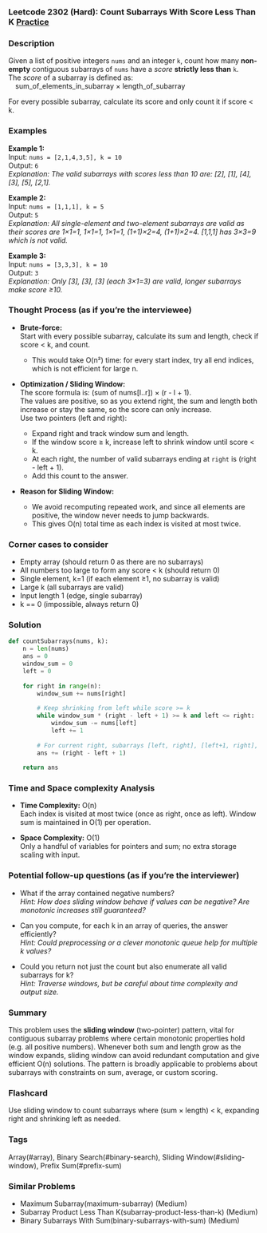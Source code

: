 ### Leetcode 2302 (Hard): Count Subarrays With Score Less Than K [Practice](https://leetcode.com/problems/count-subarrays-with-score-less-than-k)

### Description  
Given a list of positive integers `nums` and an integer `k`, count how many **non-empty** contiguous subarrays of `nums` have a *score* **strictly less than** `k`.  
The *score* of a subarray is defined as:  
 sum_of_elements_in_subarray × length_of_subarray  
  
For every possible subarray, calculate its score and only count it if score < k.

### Examples  

**Example 1:**  
Input: `nums = [2,1,4,3,5], k = 10`  
Output: `6`  
*Explanation: The valid subarrays with scores less than 10 are: [2], [1], [4], [3], [5], [2,1].*

**Example 2:**  
Input: `nums = [1,1,1], k = 5`  
Output: `5`  
*Explanation: All single-element and two-element subarrays are valid as their scores are 1×1=1, 1×1=1, 1×1=1,  (1+1)×2=4, (1+1)×2=4. [1,1,1] has 3×3=9 which is not valid.*

**Example 3:**  
Input: `nums = [3,3,3], k = 10`  
Output: `3`  
*Explanation: Only [3], [3], [3] (each 3×1=3) are valid, longer subarrays make score ≥10.*

### Thought Process (as if you’re the interviewee)  

- **Brute-force:**  
  Start with every possible subarray, calculate its sum and length, check if score < k, and count.  
  - This would take O(n²) time: for every start index, try all end indices, which is not efficient for large n.

- **Optimization / Sliding Window:**  
  The score formula is: (sum of nums[l..r]) × (r - l + 1).  
  The values are positive, so as you extend right, the sum and length both increase or stay the same, so the score can only increase.  
  Use two pointers (left and right):  
  - Expand right and track window sum and length.
  - If the window score ≥ k, increase left to shrink window until score < k.
  - At each right, the number of valid subarrays ending at `right` is (right - left + 1).
  - Add this count to the answer.
  
- **Reason for Sliding Window:**  
  - We avoid recomputing repeated work, and since all elements are positive, the window never needs to jump backwards.
  - This gives O(n) total time as each index is visited at most twice.

### Corner cases to consider  
- Empty array (should return 0 as there are no subarrays)
- All numbers too large to form any score < k (should return 0)
- Single element, k=1 (if each element ≥1, no subarray is valid)
- Large k (all subarrays are valid)
- Input length 1 (edge, single subarray)
- k == 0 (impossible, always return 0)

### Solution

```python
def countSubarrays(nums, k):
    n = len(nums)
    ans = 0
    window_sum = 0
    left = 0
    
    for right in range(n):
        window_sum += nums[right]
        
        # Keep shrinking from left while score >= k
        while window_sum * (right - left + 1) >= k and left <= right:
            window_sum -= nums[left]
            left += 1
        
        # For current right, subarrays [left, right], [left+1, right], ..., [right, right] are all valid
        ans += (right - left + 1)
    
    return ans
```

### Time and Space complexity Analysis  

- **Time Complexity:** O(n)  
  Each index is visited at most twice (once as right, once as left). Window sum is maintained in O(1) per operation.

- **Space Complexity:** O(1)  
  Only a handful of variables for pointers and sum; no extra storage scaling with input.

### Potential follow-up questions (as if you’re the interviewer)  

- What if the array contained negative numbers?  
  *Hint: How does sliding window behave if values can be negative? Are monotonic increases still guaranteed?*

- Can you compute, for each k in an array of queries, the answer efficiently?  
  *Hint: Could preprocessing or a clever monotonic queue help for multiple k values?*

- Could you return not just the count but also enumerate all valid subarrays for k?  
  *Hint: Traverse windows, but be careful about time complexity and output size.*

### Summary
This problem uses the **sliding window** (two-pointer) pattern, vital for contiguous subarray problems where certain monotonic properties hold (e.g. all positive numbers). Whenever both sum and length grow as the window expands, sliding window can avoid redundant computation and give efficient O(n) solutions. The pattern is broadly applicable to problems about subarrays with constraints on sum, average, or custom scoring.


### Flashcard
Use sliding window to count subarrays where (sum × length) < k, expanding right and shrinking left as needed.

### Tags
Array(#array), Binary Search(#binary-search), Sliding Window(#sliding-window), Prefix Sum(#prefix-sum)

### Similar Problems
- Maximum Subarray(maximum-subarray) (Medium)
- Subarray Product Less Than K(subarray-product-less-than-k) (Medium)
- Binary Subarrays With Sum(binary-subarrays-with-sum) (Medium)